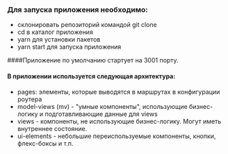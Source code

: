### Для запуска приложения необходимо:
- склонировать репозиторий командой git clone
- cd в каталог приложения
- yarn для установки пакетов
- yarn start для запуска приложения

####Приложение по умолчанию стартует на 3001 порту.

#### В приложении используется следующая архитектура:

- pages: элементы, которые выводятся в маршрутах в конфигурации роутера
- model-views (mv) - "умные компоненты", использующие бизнес-логику и подготавливающие данные для views
- views - компоненты, не использующие бизнес-логику. Могут иметь внутреннее состояние.
- ui-elements - небольшие переиспользуемые компоненты, кнопки, флекс-боксы и т.п.
